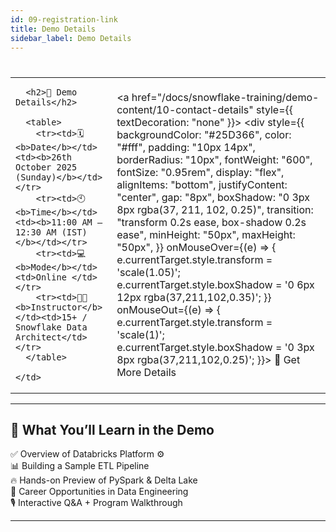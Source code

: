 ```yaml
---
id: 09-registration-link
title: Demo Details
sidebar_label: Demo Details
---
```

#

<table style={{width:"100%", border:"none"}}>
  <tr>
    <!-- Left Column: Demo Details -->
    <td style={{verticalAlign:"top", width:"60%", padding:"10px"}}>

      <h2>📅 Demo Details</h2>

      <table>
        <tr><td>🗓️ <b>Date</b></td><td><b>26th October 2025 (Sunday)</b></td></tr>
        <tr><td>🕙 <b>Time</b></td><td><b>11:00 AM – 12:30 AM (IST)</b></td></tr>
        <tr><td>💻 <b>Mode</b></td><td>Online </td></tr>
        <tr><td>🧑‍🏫 <b>Instructor</b></td><td>15+ / Snowflake Data Architect</td></tr>
      </table>

    </td>
<!-- Right Column: WhatsApp Contact -->
<td style={{ verticalAlign: "middle", textAlign: "center", width: "40%", padding: "10px" }}>

 <div style={{
  textAlign: "center",
  backgroundColor: "#f8f9fa",
  borderRadius: "16px",
  padding: "9px",
  boxShadow: "0 4px 10px rgba(0,0,0,0.08)",
  display: "inline-block",
  width: "240px",
}}>
  

  <a href="/docs/snowflake-training/demo-content/10-contact-details" style={{ textDecoration: "none" }}>
    <div style={{
      backgroundColor: "#25D366",
      color: "#fff",
      padding: "10px 14px",
      borderRadius: "10px",
      fontWeight: "600",
      fontSize: "0.95rem",
      display: "flex",
      alignItems: "bottom",
      justifyContent: "center",
      gap: "8px",
      boxShadow: "0 3px 8px rgba(37, 211, 102, 0.25)",
      transition: "transform 0.2s ease, box-shadow 0.2s ease",
      minHeight: "50px",
      maxHeight: "50px",
    }}
    onMouseOver={(e) => {
      e.currentTarget.style.transform = 'scale(1.05)';
      e.currentTarget.style.boxShadow = '0 6px 12px rgba(37,211,102,0.35)';
    }}
    onMouseOut={(e) => {
      e.currentTarget.style.transform = 'scale(1)';
      e.currentTarget.style.boxShadow = '0 3px 8px rgba(37,211,102,0.25)';
    }}>
      💬 Get More Details
    </div>
  </a>
</div>

</td>

  </tr>
</table>

---
## 🎥 What You’ll Learn in the Demo

✅ Overview of Databricks Platform ⚙️  
📊 Building a Sample ETL Pipeline  
🔥 Hands-on Preview of PySpark & Delta Lake  
🎯 Career Opportunities in Data Engineering  
🎙️ Interactive Q&A + Program Walkthrough  

---

